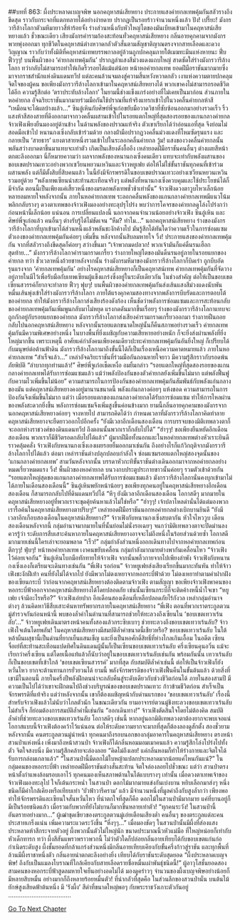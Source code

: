 ##บทที่ 863: ผึ้งประหลาดเบญจพิษ
นอกคฤหาสน์เสียหยาง
ประกายแสงค่ายกลเทพคุ้มกันสลัวรางถึงขีดสุด ราวกับกระจกที่แตกทลายได้อย่างง่ายดาย ปรากฏเป็นรอยร้าวจำนวนหนึ่งแล้ว
ปัง! เปรี๊ยะ!
มังกรวารีล้างโลกาตัวมหึมายาวสี่ห้าร้อยจั้ง ร่างส่วนหนึ่งกับหัวใหญ่โตของมันเบียดเข้ามาในคฤหาสน์เสียหยางแล้ว
ชั่วขณะเดียว เสียงมังกรคำรามก้องสะท้อนทั่วคฤหาสน์เสียหยาง กลิ่นอายคุกคามจากมังกรพวยพุ่งออกมา ทุกชีวิตในคฤหาสน์ต่างหวาดกลัวตัวสั่นตามสัญชาติญาณตรงจากสายเลือดและดวงวิญญาณ
ราวกับว่าทั้งมิติที่คฤหาสน์เทพบรรพกาลอยู่ล้วนถูกปกคลุมภายใต้เมฆทะมึนแห่งหายนะ
ฟึ่บ ฟิ้วๆๆ!
บนพื้นผิวของ ‘ค่ายกลเทพคุ้มกัน’ ปรากฏลำแสงสีม่วงแดงแถบใหญ่ สาดซัดใส่ร่างมังกรวารีล้างโลกา ทว่ากลับไม่สามารถทำให้เกิดริ้วรอยได้แม้แต่น้อย
หน้าหอค่ายกลเทพ
ยอดฝีมือราชันมากมายซึ่งมาจากราชสำนักแห่งดินแดนทวีป แต่ละคนล้วนจมลงสู่ความสิ้นหวังหวาดกลัว
เงาแห่งความตายปกคลุมจิตใจของผู้คน
ขอเพียงมังกรวารีล้างโลกาเข้ามาในคฤหาสน์เสียหยางได้ พวกเขาคงไม่สามารถรอดชีวิตได้อีก
ความรู้สึกต่อ ‘ตราประทับล้างโลกา’ ในยามนี้ช่างแข็งแกร่งอย่างที่ไม่เคยเป็นมาก่อน
ส่วนภายในหอค่ายกล
อัจฉริยะราชันมากมายร่วมมือกันใช้ปราณที่แท้จริงแทรกเข้าไปในวงคลื่นค่ายกลห้าสี
“เหมือนจะได้ผลบ้างแล้ว...”
ซินอู๋เหินกับศิษย์พี่จูเก๋อขยับมือวาดวิชาที่ซับซ้อนออกมาอย่างรวดเร็ว ริ้วแสงห้าสีสองสายที่ดึงออกมาจากวงคลื่นผสานเข้าไปในรอยแตกใหญ่ที่สุดสองรอยของแกนกลางค่ายกล
จ้าวเฟิงเพียงยืนมองอยู่ด้านข้าง
ในด้านพลังของปราณแท้จริง ตัวเขาเรียกได้ว่าอ่อนแอที่สุด จึงย่อมไม่สอดมือเข้าไป
หนานกงเซิ่งกลับเข้าร่วมด้วย กลางฝ่ามือปรากฏวงคลื่นม่วงแดงที่โหมซัดรุนแรง และกลายเป็น ‘สายธาร’ แยงตาสายหนึ่งรวมเข้าไปในระลอกคลื่นค่ายกล
วู้ม!
แสงของวงคลื่นค่ายกลนั้นพลันสว่างบาดตาขึ้นมาแทบจะเท่าตัว เกิดเป็นเสียงดังอื้ออึง
เหล่ายอดฝีมือราชันคนอื่นๆ ต่างเผยสีหน้าตกตะลึงออกมา
นี่ก็หมายความว่า ผลจากพลังของหนานกงเซิ่งคนเดียว แทบจะเท่ากับพลังผสานของขอบเขตปราณเทวะอย่างพวกเซวียนหยวนเหวินและจ้าวหยูเฟย
ต่อให้ไม่ใช่ขั้นราชันทุกคนที่เข้าร่วมผสานพลัง แต่ก็มีตั้งสิบยี่สิบคนแล้ว
ในนี้ยังมีจักรพรรดิในขอบเขตปราณเทวะอย่างเซวียนหยวนเหวินรวมอยู่ด้วย
“พลังเทพเซียนน่าสะท้านสะเทือนจริงๆ แต่พลังที่หนานกงเซิ่งควบคุมและใช้ประโยชน์ได้ก็มีจำกัด ตอนนี้เป็นเพียงแค่เสี้ยวหนึ่งของมรดกพลังเทพชั่วช้าเท่านั้น”
จ้าวเฟิงดวงตาวูบไหวเล็กน้อย
หลายลมหายใจหลังจากนั้น
ภายในหอค่ายกลเทพ ระลอกคลื่นพลังของแกนกลางค่ายกลเทพมีแนวโน้มพลิกกลับรางๆ
ดวงตาเทพของจ้าวเฟิงมองอย่างทะลุปรุโปร่ง พบว่าการโคจรของค่ายกลดูโล่งโปร่งกว่าก่อนหน้านี้เล็กน้อย
แน่นอน
การเปลี่ยนแปลงนี้ นอกจากคนจำนวนน้อยอย่างจ้าวเฟิง ซินอู๋เหิน และศิษย์พี่จูเก๋อแล้ว คนอื่นๆ ต่างรับรู้ได้ไม่ชัดเจน
“หืม? ทำไม...”
นอกคฤหาสน์เสียหยาง ร่างของมังกรวารีล้างโลกาที่บุกเข้ามาได้ส่วนหนึ่งแล้วพลันชะงักค้างไป
มันรู้สึกได้ทันใดว่าความเร็วในการซ่อมแซมตัวเองของค่ายกลเทพคุ้มกันค่อยๆ เพิ่มขึ้น
หลังจากนั้นสิบลมหายใจ
วิ้ง!
ประกายแสงของค่ายกลเทพคุ้มกัน จากที่สลัวรางถึงขีดสุดก็ค่อยๆ สว่างขึ้นมา
“เจ้าพวกมดปลวก! พวกเจ้ามันก็แค่ดิ้นรนเฮือกสุดท้าย...”
มังกรวารีล้างโลกาคำรามกราดเกรี้ยว ร่างกายใหญ่โตของมันดิ้นรนอยู่ภายในรอยแยกของค่ายกล
ทว่า
ชั่วเวลาหนึ่งถ้วยชาหลังจากนั้น ร่างมังกรมหึมาของมังกรวารีล้างโลกาก็บิดเร่า ถูกบีบอัดรุนแรงจาก ‘ค่ายกลเทพคุ้มกัน’
อย่างไรคฤหาสน์เสียหยางก็เป็นคฤหาสน์เทพ
ค่ายกลเทพคุ้มกันที่จัดวางอยู่ภายในมีไว้เพื่อรับมือกับเทพเซียนผู้แข็งแกร่งซึ่งอยู่ในระดับเดียวกัน ในช่วงสำคัญ ต่อให้เป็นขอบเขตเซียนสวรรค์ก็ยากจะทำลาย
ฟิ้วๆ ฟุบๆ!
บนพื้นผิวของค่ายกลเทพคุ้มกันส่งเส้นแสงสีม่วงแดงนับพันหมื่นเส้นพุ่งเข้าใส่ร่างมังกรวารีล้างโลกา
ภายใต้แรงคุกคามสองทางจากพลังการบีบรัดและการตอบโต้ของค่ายกล ทำให้มังกรวารีล้างโลกาส่งเสียงร้องดังก้อง
เห็นชัดว่าพลังการซ่อมแซมและการสะท้อนกลับของค่ายกลเทพคุ้มกันเพิ่มพูนกลับมาไม่หยุด แรงกดดันมากขึ้นเรื่อยๆ ร่างของมังกรวารีล้างโลกาแทบจะถูกกักอยู่กับรอยแยกของค่ายกล
มังกรวารีล้างโลกาส่งเสียงคำรามกราดเกรี้ยวออกมา ร่างกายฝืนถอยกลับไปนอกคฤหาสน์เสียหยาง
หลังจากนั้นรอยแตกขนาดใหญ่นั้นก็คืนสภาพอย่างรวดเร็ว
ค่ายกลเทพคุ้มกันมีความพิเศษอย่างหนึ่ง ในบางพื้นที่ยิ่งเผชิญกับความเสียหายอย่างหนัก ก็จะยิ่งส่งผ่านพลังที่ยิ่งใหญ่มากขึ้น
เพราะเหตุนี้
อาศัยแค่กำลังคนเพียงคนเดียวปะทะค่ายกลเทพคุ้มกันอันยิ่งใหญ่ ก็เปรียบได้กับมนุษย์ต่อต้านฟ้าดิน
มังกรวารีล้างโลกามาถึงขั้นนี้ได้ก็เป็นเรื่องเหนือความคาดหมายแล้ว
ภายในหอค่ายกลเทพ
“สำเร็จแล้ว...”
เหล่าอัจฉริยะราชันที่ร่วมมือกันถอนหายใจยาว มีความรู้สึกราวกับรอดพ้นภัยพิบัติ
“ลำบากทุกท่านแล้ว!”
ศิษย์พี่จูเก๋อเช็ดเหงื่อ อมยิ้มกล่าว “รอยแตกใหญ่ที่สุดสองรอยของแกนกลางค่ายกลเทพได้รับการซ่อมแซมแล้ว แม้ว่าพลังป้องกันของตัวค่ายกลยังเพิ่มขึ้นไม่มาก แต่พลังฟื้นฟูกับความไวเพิ่มขึ้นไม่น้อย”
ความสามารถในการป้องกันของค่ายกลเทพคุ้มกันสัมพันธ์กับพลังแก่นกลางของมัน
แต่คฤหาสน์เสียหยางคงอยู่มานานขนาดนี้ พลังแก่นกลางค่อยๆ แห้งขอด ความสามารถในการป้องกันจึงเพิ่มขึ้นไม่มาก
แต่ว่า
เมื่อรอยแตกของแกนกลางค่ายกลได้รับการซ่อมแซม ทำให้การไหลผ่านของพลังสะดวกยิ่งขึ้น พลังการซ่อมแซมจึงเพิ่มสูงขึ้นค่อนข้างมาก
ยามนี้กลิ่นอายคุกคามของมังกรจากนอกคฤหาสน์เสียหยางค่อยๆ จางหายไป
สามารถคิดได้ว่า
กำหนดเวลาที่มังกรวารีล้างโลกาคิดทำลายคฤหาสน์เสียหยางจะยืดยาวออกไปอีกครั้ง
“ยังมีเวลาอีกเดือนสองเดือน การบรรจบของมิติเทพลวงตาก็จะออกห่างราชวงศ์ของดินแดนทวีป ถึงตอนนั้นพวกเราก็กลับไปได้”
“ฮ่าๆๆ! ขอเพียงยืนหยัดอีกเดือนสองเดือน พวกเราก็มีชีวิตรอดกลับไปได้แล้ว”
ผู้มากฝีมือทั้งนอกและในหอค่ายกลเทพต่างหัวเราะยินดีราวคลุ้มคลั่ง
จ้าวเฟิงกับหนานกงเซิ่งเองเผยรอยยิ้มออกมาเช่นกัน ถึงอย่างไรก็แก้วิกฤติจากมังกรวารีล้างโลกาไปได้แล้ว
ต่อมา
เหล่าราชันต่างปลุกปลอบกำลังใจ ซ่อมแซมรอยแตกใหญ่สองจุดนั้นของ ‘แกนกลางค่ายกลเทพ’
สามวันหลังจากนั้น
บรรดาหัวกะทิขั้นราชันต่างเดินออกมาจากหอค่ายกลอย่างหมดเรี่ยวหมดแรง
วิ้ง!
พื้นผิวของหอค่ายกล บนวงกบประตูประกายขาวนั้นค่อยๆ รวมตัวเข้าด้วยกัน
“รอยแตกใหญ่สุดของแกนกลางค่ายกลเทพได้รับการซ่อมแซมแล้ว มังกรวารีล้างโลกานั่นคงบุกเข้ามาไม่ได้ภายในเดือนสองเดือนนี้”
ซินอู๋เหินพยักหน้าน้อยๆ
ขอเพียงทุกคนอยู่ในคฤหาสน์เสียหยางอีกเดือนสองเดือน ก็สามารถกลับไปที่ดินแดนทวีปได้
“หึๆ ยังมีเวลาอีกเดือนสองเดือน โอกาสดีๆ มากมายในคฤหาสน์เสียหยางอยู่ที่พวกเราจะขุดคุ้ยค้นหาแล้วไม่ใช่หรือ”
“ฮ่าๆๆ! เจ้าปลาไหลดำนั่นได้แต่มองพวกเรารื้อค้นในคฤหาสน์เสียหยางตาปริบๆ!”
เหล่ายอดฝีมือราชันนอกหอค่ายกลต่างเบิกบานยินดี
“ยังมีเวลาอีกเกือบสองเดือนในคฤหาสน์เสียหยาง?”
จ้าวเฟิงกับหนานกงเซิ่งสบตากัน หัวใจไหววูบ
เดือนสองเดือนหลังจากนี้ กลุ่มอำนาจมากมายในที่นั้นย่อมไม่นั่งรอเฉยๆ จนกว่ามิติเทพลวงตาจะปิดม่านลง
ควรรู้ว่า ระดับการสืบเสาะค้นหาภายในคฤหาสน์เสียหยางอาจจะไม่ถึงหนึ่งในร้อยส่วนด้วยซ้ำ
โอกาสดีมากมายเช่นนี้ใครเล่าจะยอมพลาด
“เร็ว!”
กลุ่มกำลังส่วนหนึ่งออกเดินทางไปจากหอค่ายกลเทพก่อน
ตึกๆๆ! ฟุ่บๆ!
หน้าหอค่ายกลเทพ เงาคนขยับเคลื่อน กลุ่มกำลังมากมายต่างพากันเคลื่อนไหว
“จ้าวเฟิง ไว้ค่อยเจอกัน”
ซินอู๋เหินโบกมือทักทายให้จ้าวเฟิง จากนั้นพลิ้วกายจากไปเพียงลำพัง
จ้าวเฟิงกับหนานกงเซิ่งเองก็เตรียมจะเดินทางเช่นกัน
“พี่เฟิง รอก่อน”
จ้าวหยูเฟยส่งเสียงเรียกขึ้นมากะทันหัน ทำให้จ้าวเฟิงชะงักฝีเท้า
คนที่ยังไม่ได้จากไป ยังมีพวกโม่ตงเหยาจากหอกระบี่ฟ้าด้วย
โม่ตงเหยาทำตามคำฝากฝังของเซียนกระบี่ ว่าก่อนจากคฤหาสน์เสียหยางต้องติดตามจ้าวเฟิง
ตามสัญญา
ขอเพียงจ้าวเฟิงพาคนของหอกระบี่ฟ้าออกจากคฤหาสน์เสียหยางได้โดยปลอดภัย เช่นนั้นเซียนกระบี่ก็จะติดค้างหนี้น้ำใจเขา
“หยูเฟย เจ้ามีอะไรหรือ?”
จ้าวเฟิงเอ่ยปาก
อีกเดือนสองเดือนที่เหลือปลอดภัยไร้กังวล เหล่ากลุ่มอำนาจต่างๆ ล้วนคิดหาวิธีสืบเสาะค้นหาทรัพยากรภายในคฤหาสน์เสียหยาง
“พี่เฟิง ตอนที่พวกเราตระกูลตวนมู่สำรวจกันก่อนหน้านี้ พบของล้ำค่าในตำนานที่สามารถช่วยให้ทะลวงถึงเซียนใน ‘ขอบเขตเทวาเร้นลับ’...”
จ้าวหยูเฟยเดินมาตรงหน้าคนทั้งสองแล้วกระซิบเบาๆ
ช่วยทะลวงถึงขอบเขตเทวาเร้นลับ?
จ้าวเฟิงใจเต้นโดยพลัน! ในคฤหาสน์เสียหยางมีสมบัติล้ำค่าขนาดนี้เชียวหรือ?
ขอบเขตเทวาเร้นลับ ในใต้หล้าผืนผสุธานี้เป็นด่านที่ยากเย็นแสนเข็ญ และยิ่งเป็นหอศักดิ์สิทธิ์ที่ห่างไกลเกินเอื้อม
ในอดีต เซียนจื่อเย่ที่สะท้านสะเทือนแปดทิศในดินแดนผู้นั้นก็เป็นเซียนขอบเขตเทวาเร้นลับ
ครึ่งเซียนคุนอวิ๋น แม้จะเรียกว่าครึ่งเซียน แต่โดยเนื้อแท้แล้วก็นับว่าอยู่ในขอบเขตเทวาเร้นลับเช่นกัน
พร้อมกันนั้น เทวาเร้นลับก็เป็นขอบเขตที่เข้าใกล้ ‘ขอบเขตเซียนสวรรค์’ มากที่สุด
กับสมบัติล้ำค่าเช่นนี้ ต่อให้เป็นจ้าวเฟิงก็ยังหวั่นไหว ยากจะต้านทานการยั่วยวนได้
ยามนี้
พลังจักรพรรดิของจ้าวเฟิงฟื้นคืนในขั้นต้นแล้ว ด้วยสิ่งที่เขามีในตอนนี้ ภายในครึ่งปีพลังฝึกตนน่าจะกลับคืนสู่ระดับเดียวกับช่วงชีวิตก่อนได้
ภายในสองสามปี มีความเป็นไปได้ว่าเขาจะฝึกตนไปถึงช่วงบริบูรณ์ของขอบเขตปราณเทวะ ก้าวข้ามชีวิตก่อน สำเร็จเป็นจักรพรรดิที่แท้จริง
แต่ว่าหลังจากนั้น
เขาก็ต้องเผชิญหน้ากับด่านแรกของ ‘ขอบเขตเทวาเร้นลับ’ เรื่องนี้สำหรับจ้าวเฟิงแล้วไม่นับว่าไกลตัวนัก
ในขณะเดียวกัน ยามอาจารย์ตวนมู่ชิงทะลวงขอบเขตเทวาเร้นลับไม่สำเร็จ ก็ย่อมต้องการสมบัติล้ำค่านี้เช่นกัน
“ออกเดินทาง!”
จ้าวเฟิงตัดสินใจโดยไม่ต้องคิด
สมบัติล้ำค่าที่ช่วยทะลวงขอบเขตเทวาเร้นลับ โอกาสดีๆ เช่นนี้ หากอยู่นอกมิติเทพลวงตาต้องยากจะพบเจอแน่
โอกาสแบบนี้จ้าวเฟิงต้องคว้าไว้แน่นอน ต่อให้ระดับความยากจะมากที่สุดก็ต้องลองดูสักตั้ง
สองชั่วยามหลังจากนั้น
คนตระกูลตวนมู่นำหน้า ทุกคนมาถึงรอบนอกของกลุ่มอาคารในคฤหาสน์เสียหยาง ตรงหน้าสวนป่าแห่งหนึ่ง
เพิ่งมาถึงหน้าสวนป่า
จ้าวเฟิงก็ได้กลิ่นหอมมอมเมาคนแล้ว ความรู้สึกโล่งโปร่งไปทั้งตัว จิตใจสงบนิ่ง มีความรู้สึกคล้ายจะล่องลอย
“คิดไม่ถึงเลย! แค่กลิ่นหอมก็ทำให้ร่างกายและจิตใจได้รับการกล่อมเกลาแล้ว”
“ในสวนป่านี้มีดอกไม้ใบหญ้าแปลกประหลาดมากน้อยแค่ไหนกันแน่?”
ในกลุ่มคนของหอกระบี่ฟ้า เหล่ายอดฝีมือราชันต่างสั่นสะท้าน จิตใจล่องลอยไปชั่วขณะ
แต่ว่า
สวนป่าตรงหน้าตั้งกำแพงล้อมรอบเอาไว้ ทุกคนมองเห็นสภาพด้านในได้แบบรางๆ เท่านั้น
เมื่อดวงตาเทพเจ้าของจ้าวเฟิงมองทะลุไป ใจก็เต้นกระหน่ำ
ในสวนป่า ดอกไม้มากมายแข่งกันเบ่งบาน หยิบเลือกมาส่งๆ หนึ่งชนิดก็มีค่าใกล้เคียงหรือเทียบเท่า ‘บัวฟ้าวารีคราม’ แล้ว มีจำนวนหนึ่งที่มูลค่าถึงกับสูงล้ำกว่า เพียงพอทำให้จักรพรรดิและเซียนใจสั่นหวั่นไหว
ที่น่าตกใจที่สุดก็คือ
ดอกไม้ในสวนป่ามีมากมาย แค่ที่บานอยู่ก็มีเป็นร้อยชนิดแล้ว เมื่อรวมกับพวกที่ยังไม่บานก็มากขึ้นหลายเท่าตัว!
“ทุกคนระวัง! ในสวนป่านี้อันตรายอย่างมาก...”
ผู้เฒ่าชุดเขียวของตระกูลตวนมู่เอ่ยเตือนเสียงต่ำ
คนอื่นๆ ของตระกูลแต่ละคนประสาทเกร็งแน่น เพิ่มความระแวดระวังขึ้น
“หึ่งๆๆ...”
เมื่อมองชัดๆ ในสวนป่านั้นมีผึ้งที่ส่องแสงประหลาดห้าสีกระจายตัวอยู่
ผึ้งพวกนั้นตัวไม่ใหญ่นัก ขนาดประมาณนิ้วหัวแม่มือ ที่ใหญ่หน่อยก็เท่ากับหัวเด็กทารก
ทว่า
ผึ้งสีสันแพรวพราวพวกนี้ ไม่ว่าตัวใดก็ปล่อยกลิ่นอายเทียบได้กับขอบเขตแก่นก่อกำเนิดระดับสูง
ผึ้งชั้นยอดที่กล้าแกร่งส่วนหนึ่งมีกลิ่นอายเทียบเคียงกับขั้นครึ่งก้าวสู่ราชัน และทุกพื้นที่ล้วนมีผึ้งราชาหนึ่งตัว กลิ่นอายน่าตกตะลึงอย่างยิ่ง เทียบได้กับราชันระดับสุดยอด
“ผึ้งประหลาดเบญจพิษ! ถึงกับเป็นแมลงโบราณที่ใกล้เคียงกับสายเลือดรายชื่อหมื่นเผ่าพันธุ์ชนิดนี้!”
ผู้อาวุโสชั้นยอดสองสามคนของหอกระบี่ฟ้าสูดลมหายใจเย็นอย่างอดไม่ได้
มองดูคร่าวๆ จำนวนของผึ้งเบญจพิษอย่างน้อยก็มีหลายสิบหมื่น อย่างมากก็ถึงหลายร้อยหมื่นตัว!
ที่น่ากลัวที่สุดคือ ในส่วนลึกของสวนป่านั่น บนต้นไม้ยักษ์สูงเสียดฟ้าต้นหนึ่ง มี ‘รังผึ้ง’ สีดำที่ขนาดใหญ่พอๆ กับพระราชวังเกาะตัวกันอยู่
……………………………..


[Go To Next Chapter]( ./101.md)